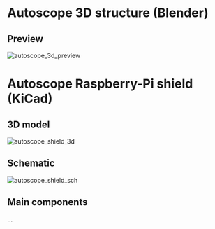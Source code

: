 # Autoscope 3D structure (Blender)

## Preview

![autoscope_3d_preview](https://raw.githubusercontent.com/thibaudledo/Autoscope/hardware/3D_Blender/3D.png)

# Autoscope Raspberry-Pi shield (KiCad)

## 3D model

![autoscope_shield_3d](https://raw.githubusercontent.com/thibaudledo/Autoscope/hardware/PCB_Kicad/3D/3.png)

## Schematic

![autoscope_shield_sch](https://raw.githubusercontent.com/thibaudledo/Autoscope/hardware/PCB_Kicad/sch.png)

## Main components

...
